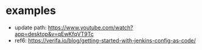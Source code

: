 # examples
- update path: https://www.youtube.com/watch?app=desktop&v=qEwKfqVT9Tc
- ref6: https://verifa.io/blog/getting-started-with-jenkins-config-as-code/